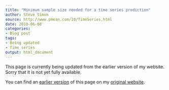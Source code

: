 ```yaml
---
title: "Minimum sample size needed for a time series prediction"
author: Steve Simon
source: http://www.pmean.com/10/TimeSeries.html
date: 2010-06-08
categories:
- Blog post
tags:
- Being updated
- Time series
output: html_document
---
```


This page is currently being updated from the earlier version of my website. Sorry that it is not yet fully available.

<!---More--->

You can find an [earlier version][sim1] of this page on my [original website][sim2].

[sim1]: http://www.pmean.com/10/TimeSeries.html
[sim2]: http://www.pmean.com/original_site.html
